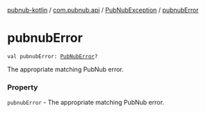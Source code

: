 [pubnub-kotlin](../../index.md) / [com.pubnub.api](../index.md) / [PubNubException](index.md) / [pubnubError](./pubnub-error.md)

# pubnubError

`val pubnubError: `[`PubNubError`](../-pub-nub-error/index.md)`?`

The appropriate matching PubNub error.

### Property

`pubnubError` - The appropriate matching PubNub error.